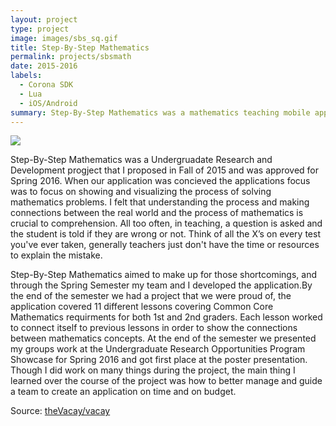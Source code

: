 ```yaml
---
layout: project
type: project
image: images/sbs_sq.gif
title: Step-By-Step Mathematics
permalink: projects/sbsmath
date: 2015-2016
labels:
  - Corona SDK
  - Lua
  - iOS/Android
summary: Step-By-Step Mathematics was a mathematics teaching mobile application for 1st and 2nd graders that focused on showing the procces of solving problems and showing how they connect to previous matematics concepts.
---
```


<img class="ui medium right floated rounded image" src="../images/vacay-home-page.png">

Step-By-Step Mathematics was a Undergruadate Research and Development progject that I proposed in Fall of 2015 and was approved for Spring 2016. When our application was concieved the applications focus was to focus on showing and visualizing the process of solving mathematics problems. I felt that understanding the process and making connections between the real world and the process of mathematics is crucial to comprehension. All too often, in teaching, a question is asked and the student is told if they are wrong or not. Think of all the X’s on every test you've ever taken, generally teachers just don't have the time or resources to explain the mistake.

Step-By-Step Mathematics aimed to make up for those shortcomings, and through the Spring Semester my team and I developed the application.By the end of the semester we had a project that we were proud of, the application covered 11 different lessons covering Common Core Mathematics requirments for both 1st and 2nd graders. Each lesson worked to connect itself to previous lessons in order to show the connections between mathematics concepts. At the end of the semester we presented my groups work at the Undergraduate Research Opportunities Program Showcase for Spring 2016 and got first place at the poster presentation. Though I did work on many things during the project, the main thing I learned over the course of the project was how to better manage and guide a team to create an application on time and on budget.
 
Source: <a href="https://github.com/theVacay/vacay"><i class="large github icon"></i>theVacay/vacay</a>
